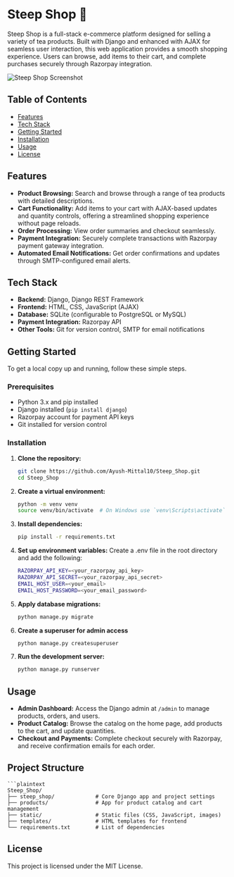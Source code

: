 # Steep Shop 🍃

Steep Shop is a full-stack e-commerce platform designed for selling a variety of tea products. Built with Django and enhanced with AJAX for seamless user interaction, this web application provides a smooth shopping experience. Users can browse, add items to their cart, and complete purchases securely through Razorpay integration.

![Steep Shop Screenshot](https://github.com/Ayush-Mittal10/Steep_Shop/assets/screenshot.png)

## Table of Contents

- [Features](#features)
- [Tech Stack](#tech-stack)
- [Getting Started](#getting-started)
- [Installation](#installation)
- [Usage](#usage)
- [License](#license)

## Features

- **Product Browsing:** Search and browse through a range of tea products with detailed descriptions.
- **Cart Functionality:** Add items to your cart with AJAX-based updates and quantity controls, offering a streamlined shopping experience without page reloads.
- **Order Processing:** View order summaries and checkout seamlessly.
- **Payment Integration:** Securely complete transactions with Razorpay payment gateway integration.
- **Automated Email Notifications:** Get order confirmations and updates through SMTP-configured email alerts.

## Tech Stack

- **Backend:** Django, Django REST Framework
- **Frontend:** HTML, CSS, JavaScript (AJAX)
- **Database:** SQLite (configurable to PostgreSQL or MySQL)
- **Payment Integration:** Razorpay API
- **Other Tools:** Git for version control, SMTP for email notifications

## Getting Started

To get a local copy up and running, follow these simple steps.

### Prerequisites

- Python 3.x and pip installed
- Django installed (`pip install django`)
- Razorpay account for payment API keys
- Git installed for version control

### Installation

1. **Clone the repository:**
   ```bash
   git clone https://github.com/Ayush-Mittal10/Steep_Shop.git
   cd Steep_Shop
2. **Create a virtual environment:**
   ```bash
   python -m venv venv
   source venv/bin/activate  # On Windows use `venv\Scripts\activate`
3. **Install dependencies:**
   ```bash
   pip install -r requirements.txt
4. **Set up environment variables:**
   Create a .env file in the root directory and add the following:
   ```bash
   RAZORPAY_API_KEY=<your_razorpay_api_key>
   RAZORPAY_API_SECRET=<your_razorpay_api_secret>
   EMAIL_HOST_USER=<your_email>
   EMAIL_HOST_PASSWORD=<your_email_password>
5. **Apply database migrations:**
   ```bash
   python manage.py migrate
6. **Create a superuser for admin access**
   ```bash
   python manage.py createsuperuser
7. **Run the development server:**
   ```bash
   python manage.py runserver

## Usage

- **Admin Dashboard:** Access the Django admin at `/admin` to manage products, orders, and users.
- **Product Catalog:** Browse the catalog on the home page, add products to the cart, and update quantities.
- **Checkout and Payments:** Complete checkout securely with Razorpay, and receive confirmation emails for each order.

## Project Structure

    ```plaintext
    Steep_Shop/
    ├── steep_shop/             # Core Django app and project settings
    ├── products/               # App for product catalog and cart management
    ├── static/                 # Static files (CSS, JavaScript, images)
    ├── templates/              # HTML templates for frontend
    └── requirements.txt        # List of dependencies


## License

This project is licensed under the MIT License.

